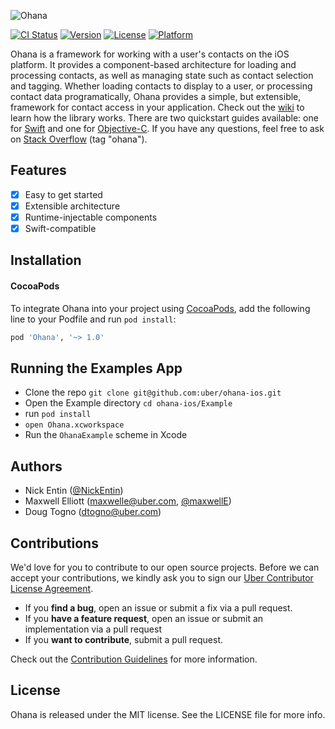 ![Ohana](https://s3.amazonaws.com/uploads.hipchat.com/17604/3775258/b8P910panT41Y7a/ohana.png)

[![CI Status](http://img.shields.io/travis/uber/ohana-ios.svg?style=flat)](https://travis-ci.org/uber/ohana-ios)
[![Version](https://img.shields.io/cocoapods/v/Ohana.svg?style=flat)](http://cocoapods.org/pods/Ohana)
[![License](https://img.shields.io/cocoapods/l/Ohana.svg?style=flat)](http://cocoapods.org/pods/Ohana)
[![Platform](https://img.shields.io/cocoapods/p/Ohana.svg?style=flat)](http://cocoapods.org/pods/Ohana)

Ohana is a framework for working with a user's contacts on the iOS platform. It provides a component-based architecture for loading and processing contacts, as well as managing state such as contact selection and tagging. Whether loading contacts to display to a user, or processing contact data programatically, Ohana provides a simple, but extensible, framework for contact access in your application.  Check out the [wiki](https://github.com/uber/ohana-ios/wiki) to learn how the library works.  There are two quickstart guides available: one for [Swift](https://github.com/uber/ohana-ios/wiki/Quick-Start-(Swift)) and one for [Objective-C](https://github.com/uber/ohana-ios/wiki/Quick-Start-(Objective-C)).  If you have any questions, feel free to ask on [Stack Overflow](http://stackoverflow.com/questions/tagged/ohana) (tag "ohana").

## Features

- [x] Easy to get started
- [x] Extensible architecture
- [x] Runtime-injectable components
- [x] Swift-compatible

## Installation

#### CocoaPods

To integrate Ohana into your project using [CocoaPods](http://cocoapods.org), add the following line to your Podfile and run `pod install`:

```ruby
pod 'Ohana', '~> 1.0'
```

## Running the Examples App

* Clone the repo `git clone git@github.com:uber/ohana-ios.git`
* Open the Example directory `cd ohana-ios/Example`
* run `pod install`
* `open Ohana.xcworkspace` 
* Run the `OhanaExample` scheme in Xcode

## Authors

* Nick Entin ([@NickEntin](https://github.com/NickEntin))
* Maxwell Elliott (maxwelle@uber.com, [@maxwellE](https://github.com/maxwellE))
* Doug Togno (dtogno@uber.com)

## Contributions

We'd love for you to contribute to our open source projects. Before we can accept your contributions, we kindly ask you to sign our [Uber Contributor License Agreement](https://docs.google.com/a/uber.com/forms/d/1pAwS_-dA1KhPlfxzYLBqK6rsSWwRwH95OCCZrcsY5rk/viewform).

- If you **find a bug**, open an issue or submit a fix via a pull request.
- If you **have a feature request**, open an issue or submit an implementation via a pull request
- If you **want to contribute**, submit a pull request.

Check out the [Contribution Guidelines](https://github.com/uber/ohana-ios/wiki/Contribution-Guidelines) for more information.

## License

Ohana is released under the MIT license. See the LICENSE file for more info.
